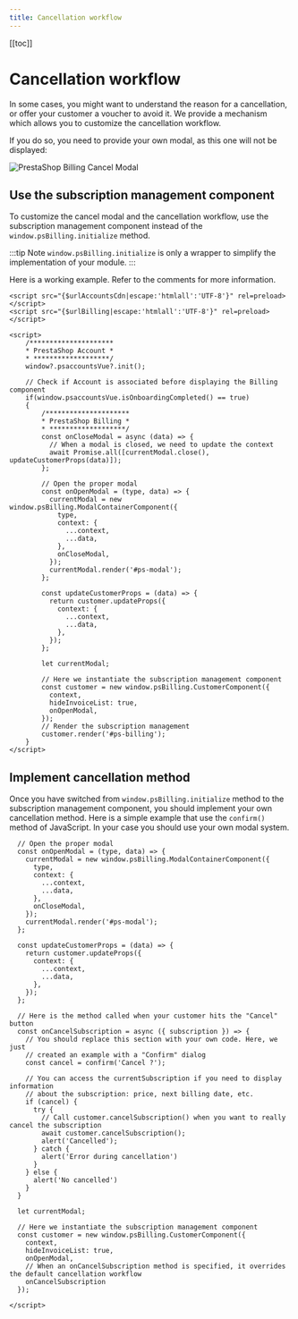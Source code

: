 ```yaml
---
title: Cancellation workflow
---
```


[[toc]]

# Cancellation workflow

In some cases, you might want to understand the reason for a cancellation, or offer your customer a voucher to avoid it. We provide a mechanism which allows you to customize the cancellation workflow.

If you do so, you need to provide your own modal, as this one will not be displayed:

![PrestaShop Billing Cancel Modal](/assets/images/billing/ps_billing_cancel_modal.png)

## Use the subscription management component

To customize the cancel modal and the cancellation workflow, use the subscription management component instead of the `window.psBilling.initialize` method.

:::tip Note
`window.psBilling.initialize` is only a wrapper to simplify the implementation of your module.
:::

Here is a working example. Refer to the comments for more information.

```html{16-52}
<script src="{$urlAccountsCdn|escape:'htmlall':'UTF-8'}" rel=preload></script>
<script src="{$urlBilling|escape:'htmlall':'UTF-8'}" rel=preload></script>

<script>
    /*********************
    * PrestaShop Account *
    * *******************/
    window?.psaccountsVue?.init();

    // Check if Account is associated before displaying the Billing component
    if(window.psaccountsVue.isOnboardingCompleted() == true)
    {
        /*********************
        * PrestaShop Billing *
        * *******************/
        const onCloseModal = async (data) => {
          // When a modal is closed, we need to update the context
          await Promise.all([currentModal.close(), updateCustomerProps(data)]);
        };

        // Open the proper modal
        const onOpenModal = (type, data) => {
          currentModal = new window.psBilling.ModalContainerComponent({
            type,
            context: {
              ...context,
              ...data,
            },
            onCloseModal,
          });
          currentModal.render('#ps-modal');
        };

        const updateCustomerProps = (data) => {
          return customer.updateProps({
            context: {
              ...context,
              ...data,
            },
          });
        };

        let currentModal;

        // Here we instantiate the subscription management component
        const customer = new window.psBilling.CustomerComponent({
          context,
          hideInvoiceList: true,
          onOpenModal,
        });
        // Render the subscription management
        customer.render('#ps-billing');
    } 
</script>
```

## Implement cancellation method

Once you have switched from `window.psBilling.initialize` method to the subscription management component, you should implement your own cancellation method. Here is a simple example that use the `confirm()` method of JavaScript. In your case you should use your own modal system.

```javascript{23-42,51-52}
  // Open the proper modal
  const onOpenModal = (type, data) => {
    currentModal = new window.psBilling.ModalContainerComponent({
      type,
      context: {
        ...context,
        ...data,
      },
      onCloseModal,
    });
    currentModal.render('#ps-modal');
  };

  const updateCustomerProps = (data) => {
    return customer.updateProps({
      context: {
        ...context,
        ...data,
      },
    });
  };

  // Here is the method called when your customer hits the "Cancel" button
  const onCancelSubscription = async ({ subscription }) => {
    // You should replace this section with your own code. Here, we just
    // created an example with a "Confirm" dialog
    const cancel = confirm('Cancel ?');

    // You can access the currentSubscription if you need to display information
    // about the subscription: price, next billing date, etc.
    if (cancel) {
      try {
        // Call customer.cancelSubscription() when you want to really cancel the subscription
        await customer.cancelSubscription();
        alert('Cancelled');
      } catch {
        alert('Error during cancellation')
      }
    } else {
      alert('No cancelled')
    }
  }

  let currentModal;

  // Here we instantiate the subscription management component
  const customer = new window.psBilling.CustomerComponent({
    context,
    hideInvoiceList: true,
    onOpenModal,
    // When an onCancelSubscription method is specified, it overrides the default cancellation workflow
    onCancelSubscription
  });

</script>
```